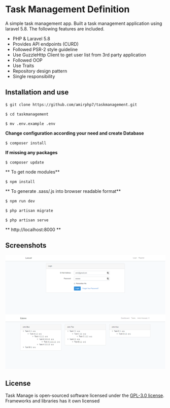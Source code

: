 # Task Management Definition
A simple task management app. Built a task management application using laravel 5.8. The following features are included.

<ul>
    <li> PHP & Laravel 5.8</li>
    <li>Provides API endpoints (CURD)</li>
    <li>Followed PSR-2 style guideline</li>
    <li>Use GuzzleHttp Client to get user list from 3rd party application</li>
    <li>Followed OOP</li>
    <li>Use Traits</li>
    <li>Repository design pattern</li>
    <li>Single responsibility</li>
</ul>

## Installation and use

```
$ git clone https://github.com/amirphp7/taskmanagement.git
```
```
$ cd taskmanagement
```
```
$ mv .env.example .env
```
**Change configuration according your need and create Database**
```
$ composer install
```
**If missing any packages**
```
$ composer update
```
** To get node modules**
```
$ npm install
```
** To generate .sass/.js into browser readable format**
```
$ npm run dev
```
```
$ php artisan migrate
```
```
$ php artisan serve
```
**  http://localhost:8000 **

## Screenshots
<img src="public/screenshots/1.png" alt="">
<img src="public/screenshots/2.png" alt="">

## License
Task Manage is open-sourced software licensed under the [GPL-3.0 license](https://opensource.org/licenses/GPL-3.0).
Frameworks and libraries has it own licensed
